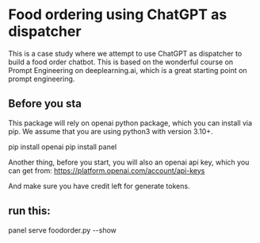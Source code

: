 # Food ordering using ChatGPT as dispatcher

This is a case study where we attempt to use ChatGPT as dispatcher to build a food order chatbot. This is based on the wonderful course on Prompt Engineering on deeplearning.ai, which is a great starting point on prompt engineering. 

 ## Before you sta
This package will rely on openai python package, which you can install via pip. We assume that you are using python3 with version 3.10+.

pip install openai
pip install panel

Another thing, before you start, you will also an openai api key, which you can get from:
https://platform.openai.com/account/api-keys

And make sure you have credit left for generate tokens.

## run this:
panel serve foodorder.py --show

